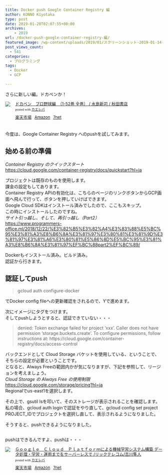 ```yaml
---
title: Docker push Google Container Registry 編
author: KONNO Kiyotaka
type: post
date: 2019-01-20T02:07:55+00:00
archives:
    - 2019
url: /docker-push-google-container-registry-編/
featured_image: /wp-content/uploads/2019/01/スクリーンショット-2019-01-14-19.23.43.jpg
post_views_count:
  - 541
categories:
  - プログラミング
tags:
  - Docker
  - GCP

---
```

さらに新しい編。ドカベンか！

<div class="kaerebalink-box" style="text-align:left;padding-bottom:20px;font-size:small;zoom: 1;overflow: hidden;">
  <div class="kaerebalink-image" style="float:left;margin:0 15px 10px 0;">
    <a href="//af.moshimo.com/af/c/click?a_id=1238335&#038;p_id=54&#038;pc_id=54&#038;pl_id=616&#038;s_v=b5Rz2P0601xu&#038;url=https%3A%2F%2Fproduct.rakuten.co.jp%2Fproduct%2F-%2Fae35f90531dfecdf391744054cc0e0bc%2F" target="_blank" ><img src="https://i2.wp.com/thumbnail.image.rakuten.co.jp/ran/img/9001/1001/000/000/087/601/90011001000000087601_1.jpg?ssl=1" style="border: none;" data-recalc-dims="1" /></a><img src="//i.moshimo.com/af/i/impression?a_id=1238335&#038;p_id=54&#038;pc_id=54&#038;pl_id=616" width="1" height="1" style="border:none;" />
  </div>
  
  <div class="kaerebalink-info" style="line-height:120%;zoom: 1;overflow: hidden;">
    <div class="kaerebalink-name" style="margin-bottom:10px;line-height:120%">
      <a href="//af.moshimo.com/af/c/click?a_id=1238335&#038;p_id=54&#038;pc_id=54&#038;pl_id=616&#038;s_v=b5Rz2P0601xu&#038;url=https%3A%2F%2Fproduct.rakuten.co.jp%2Fproduct%2F-%2Fae35f90531dfecdf391744054cc0e0bc%2F" target="_blank" >ドカベン　プロ野球編　（1-52巻 全巻） / 水島新司 / 秋田書店</a><img src="//i.moshimo.com/af/i/impression?a_id=1238335&#038;p_id=54&#038;pc_id=54&#038;pl_id=616" width="1" height="1" style="border:none;" />
      <div class="kaerebalink-powered-date" style="font-size:8pt;margin-top:5px;font-family:verdana;line-height:120%">
        posted with <a href="https://kaereba.com" rel="nofollow" target="_blank">カエレバ</a>
      </div>
    </div>
    <div class="kaerebalink-detail" style="margin-bottom:5px;">
    </div>
    <div class="kaerebalink-link1" style="margin-top:10px;">
      <div class="shoplinkrakuten" style="display:inline;margin-right:5px">
        <a href="//af.moshimo.com/af/c/click?a_id=1238335&#038;p_id=54&#038;pc_id=54&#038;pl_id=616&#038;s_v=b5Rz2P0601xu&#038;url=https%3A%2F%2Fsearch.rakuten.co.jp%2Fsearch%2Fmall%2F%25E3%2583%2589%25E3%2582%25AB%25E3%2583%2599%25E3%2583%25B3%25E3%2580%2580%25E3%2582%25BB%25E3%2583%2583%25E3%2583%2588%2F-%2Ff.1-p.1-s.1-sf.0-st.A-v.2%3Fx%3D0" target="_blank" >楽天市場</a><img src="//i.moshimo.com/af/i/impression?a_id=1238335&#038;p_id=54&#038;pc_id=54&#038;pl_id=616" width="1" height="1" style="border:none;" />
      </div>
      <div class="shoplinkamazon" style="display:inline;margin-right:5px">
        <a href="//af.moshimo.com/af/c/click?a_id=1238337&#038;p_id=170&#038;pc_id=185&#038;pl_id=4062&#038;s_v=b5Rz2P0601xu&#038;url=https%3A%2F%2Fwww.amazon.co.jp%2Fgp%2Fsearch%3Fkeywords%3D%25E3%2583%2589%25E3%2582%25AB%25E3%2583%2599%25E3%2583%25B3%25E3%2580%2580%25E3%2582%25BB%25E3%2583%2583%25E3%2583%2588%26__mk_ja_JP%3D%25E3%2582%25AB%25E3%2582%25BF%25E3%2582%25AB%25E3%2583%258A" target="_blank" >Amazon</a><img src="//i.moshimo.com/af/i/impression?a_id=1238337&#038;p_id=170&#038;pc_id=185&#038;pl_id=4062" width="1" height="1" style="border:none;" />
      </div>
      <div class="shoplinkseven" style="display:inline;margin-right:5px">
        <a href="//af.moshimo.com/af/c/click?a_id=1238336&#038;p_id=932&#038;pc_id=1188&#038;pl_id=12456&#038;s_v=b5Rz2P0601xu&#038;url=http%3A%2F%2F7net.omni7.jp%2Fsearch%2F%3Fkeyword%3D%25E3%2583%2589%25E3%2582%25AB%25E3%2583%2599%25E3%2583%25B3%25E3%2580%2580%25E3%2582%25BB%25E3%2583%2583%25E3%2583%2588%26searchKeywordFlg%3D1" target="_blank" ><img src="//i.moshimo.com/af/i/impression?a_id=1238336&p_id=932&pc_id=1188&pl_id=12456" width="1" height="1" style="border:none;">7net</a>
      </div>
    </div>
  </div>
  
  <div class="booklink-footer" style="clear: left">
  </div>
</div>

今度は、Google Container Registry へのpushを試してみます。

## 始める前の準備

_Container Registry のクイックスタート_  
<a rel="noreferrer noopener" target="_blank" href="https://cloud.google.com/container-registry/docs/quickstart?hl=ja&authuser=0">https://cloud.google.com/container-registry/docs/quickstart?hl=ja</a>

プロジェクトは既存のものを使用します。  
課金の設定もしてあります。  
Container Registry APIの有効化は、こちらのページのリンクボタンからGCP画面へ飛んで行って、ボタンを押していけばできます。  
Google Cloud SDKはインストール済みでしたので、ここもスキップ。  
この時にインストールしたのですね。  
_サイト引っ越し、そして、再引っ越し（Part2）_  
<a rel="noreferrer noopener" target="_blank" href="https://www.programmers-office.ml/2018/12/22/%E3%82%B5%E3%82%A4%E3%83%88%E5%BC%95%E3%81%A3%E8%B6%8A%E3%81%97%E3%80%81%E3%81%9D%E3%81%97%E3%81%A6%E3%80%81%E5%86%8D%E5%BC%95%E3%81%A3%E8%B6%8A%E3%81%97%EF%BC%88part2%EF%BC%89/">https://www.programmers-office.ml/2018/12/22/%E3%82%B5%E3%82%A4%E3%83%88%E5%BC%95%E3%81%A3%E8%B6%8A%E3%81%97%E3%80%81%E3%81%9D%E3%81%97%E3%81%A6%E3%80%81%E5%86%8D%E5%BC%95%E3%81%A3%E8%B6%8A%E3%81%97%EF%BC%88part2%EF%BC%89/</a>

Dockerもインストール済み。ビルド済み。  
認証から行きます。

## 認証してpush

<blockquote class="wp-block-quote">
  <p>
    gcloud auth configure-docker<br />
  </p>
</blockquote>

でDocker config fileへの更新確認をされるので、Yで進めます。

次にイメージにタグをつけます。  
そしてpushしようとすると、認証できていない・・・

<blockquote class="wp-block-quote">
  <p>
    denied: Token exchange failed for project &#8216;xxx&#8217;. Caller does not have permission &#8216;storage.buckets.create&#8217;. To configure permissions, follow instructions at: https://cloud.google.com/container-registry/docs/access-control
  </p>
</blockquote>

バックエンドとして Cloud Storage バケットを使用している、ということで、そちらの設定が必要ということです。  
となると、Always Freeの範囲内かが気になりますが、下記を参照して、リージョンを考えましょう。  
_Cloud Storage の Always Free の使用制限_  
<a rel="noreferrer noopener" target="_blank" href="https://cloud.google.com/storage/pricing?hl=ja&authuser=0">https://cloud.google.com/storage/pricing?hl=ja</a>  
Regionalでus-east1を選択します。

その上で、gsutil lsを叩いて、そのストレージが表示されることを確認します。私の場合、gcloud auth loginで認証をやり直して、gcloud config set project PROJECT_IDでプロジェクトを選択し直して、表示されるようになりました。

そうすると、pushできるようになりました。<figure class="wp-block-image">

<img src="https://i0.wp.com/www.programmers-office.ml/wp-content/uploads/2019/01/スクリーンショット-2019-01-20-10.53.24.png?fit=1024%2C299&ssl=1" alt="" class="wp-image-2712" srcset="https://i0.wp.com/www.programmers-office.ml/wp-content/uploads/2019/01/スクリーンショット-2019-01-20-10.53.24.png?w=2320&ssl=1 2320w, https://i0.wp.com/www.programmers-office.ml/wp-content/uploads/2019/01/スクリーンショット-2019-01-20-10.53.24.png?resize=300%2C88&ssl=1 300w, https://i0.wp.com/www.programmers-office.ml/wp-content/uploads/2019/01/スクリーンショット-2019-01-20-10.53.24.png?resize=768%2C224&ssl=1 768w, https://i0.wp.com/www.programmers-office.ml/wp-content/uploads/2019/01/スクリーンショット-2019-01-20-10.53.24.png?resize=1024%2C299&ssl=1 1024w, https://i0.wp.com/www.programmers-office.ml/wp-content/uploads/2019/01/スクリーンショット-2019-01-20-10.53.24.png?w=2000&ssl=1 2000w" sizes="(max-width: 1000px) 100vw, 1000px" /> </figure> 

pushはできるんですよ、pushは・・・



<div class="kaerebalink-box" style="text-align:left;padding-bottom:20px;font-size:small;zoom: 1;overflow: hidden;">
  <div class="kaerebalink-image" style="float:left;margin:0 15px 10px 0;">
    <a href="//af.moshimo.com/af/c/click?a_id=1238335&#038;p_id=54&#038;pc_id=54&#038;pl_id=616&#038;s_v=b5Rz2P0601xu&#038;url=https%3A%2F%2Fproduct.rakuten.co.jp%2Fproduct%2F-%2F4c3ab5c6faf5e80f0bbc0daa49b2a5a5%2F" target="_blank" ><img src="https://i1.wp.com/thumbnail.image.rakuten.co.jp/ran/img/2001/0009/784/865/941/715/20010009784865941715_1.jpg?ssl=1" style="border: none;" data-recalc-dims="1" /></a><img src="//i.moshimo.com/af/i/impression?a_id=1238335&#038;p_id=54&#038;pc_id=54&#038;pl_id=616" width="1" height="1" style="border:none;" />
  </div>
  
  <div class="kaerebalink-info" style="line-height:120%;zoom: 1;overflow: hidden;">
    <div class="kaerebalink-name" style="margin-bottom:10px;line-height:120%">
      <a href="//af.moshimo.com/af/c/click?a_id=1238335&#038;p_id=54&#038;pc_id=54&#038;pl_id=616&#038;s_v=b5Rz2P0601xu&#038;url=https%3A%2F%2Fproduct.rakuten.co.jp%2Fproduct%2F-%2F4c3ab5c6faf5e80f0bbc0daa49b2a5a5%2F" target="_blank" >Ｇｏｏｇｌｅ　Ｃｌｏｕｄ　Ｐｌａｔｆｏｒｍによる機械学習システム構築 データ処理・学習・運用までをサーバーレスで /リックテレコム/吉川隼人</a><img src="//i.moshimo.com/af/i/impression?a_id=1238335&#038;p_id=54&#038;pc_id=54&#038;pl_id=616" width="1" height="1" style="border:none;" />
      <div class="kaerebalink-powered-date" style="font-size:8pt;margin-top:5px;font-family:verdana;line-height:120%">
        posted with <a href="https://kaereba.com" rel="nofollow" target="_blank">カエレバ</a>
      </div>
    </div>
    <div class="kaerebalink-detail" style="margin-bottom:5px;">
    </div>
    <div class="kaerebalink-link1" style="margin-top:10px;">
      <div class="shoplinkrakuten" style="display:inline;margin-right:5px">
        <a href="//af.moshimo.com/af/c/click?a_id=1238335&#038;p_id=54&#038;pc_id=54&#038;pl_id=616&#038;s_v=b5Rz2P0601xu&#038;url=https%3A%2F%2Fsearch.rakuten.co.jp%2Fsearch%2Fmall%2FGoogle%2520Cloud%2F-%2Ff.1-p.1-s.1-sf.0-st.A-v.2%3Fx%3D0" target="_blank" >楽天市場</a><img src="//i.moshimo.com/af/i/impression?a_id=1238335&#038;p_id=54&#038;pc_id=54&#038;pl_id=616" width="1" height="1" style="border:none;" />
      </div>
      <div class="shoplinkamazon" style="display:inline;margin-right:5px">
        <a href="//af.moshimo.com/af/c/click?a_id=1238337&#038;p_id=170&#038;pc_id=185&#038;pl_id=4062&#038;s_v=b5Rz2P0601xu&#038;url=https%3A%2F%2Fwww.amazon.co.jp%2Fgp%2Fsearch%3Fkeywords%3DGoogle%2520Cloud%26__mk_ja_JP%3D%25E3%2582%25AB%25E3%2582%25BF%25E3%2582%25AB%25E3%2583%258A" target="_blank" >Amazon</a><img src="//i.moshimo.com/af/i/impression?a_id=1238337&#038;p_id=170&#038;pc_id=185&#038;pl_id=4062" width="1" height="1" style="border:none;" />
      </div>
      <div class="shoplinkseven" style="display:inline;margin-right:5px">
        <a href="//af.moshimo.com/af/c/click?a_id=1238336&#038;p_id=932&#038;pc_id=1188&#038;pl_id=12456&#038;s_v=b5Rz2P0601xu&#038;url=http%3A%2F%2F7net.omni7.jp%2Fsearch%2F%3Fkeyword%3DGoogle%2520Cloud%26searchKeywordFlg%3D1" target="_blank" ><img src="//i.moshimo.com/af/i/impression?a_id=1238336&p_id=932&pc_id=1188&pl_id=12456" width="1" height="1" style="border:none;">7net</a>
      </div>
    </div>
  </div>
  
  <div class="booklink-footer" style="clear: left">
  </div>
</div>
